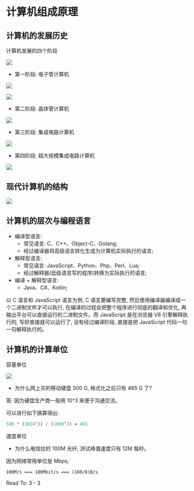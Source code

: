 # 计算机组成原理

## 计算机的发展历史

计算机发展的四个阶段

![](http://with.muyunyun.cn/20f4d05194338094b21defa7977c357e.jpg)

* 第一阶段: 电子管计算机

![](http://with.muyunyun.cn/981859a7e9a5f642c802559466682ac1.jpg-300)

![](http://with.muyunyun.cn/fdb522e3b98b19ec07dac13b147ad5a3.jpg-300)

* 第二阶段: 晶体管计算机

![](http://with.muyunyun.cn/3740ffbc8eedba24e33c53ce4f59b32e.jpg-400)

* 第三阶段: 集成电路计算机

![](http://with.muyunyun.cn/4afca0d86589e900ffd34193b27261de.jpg-300)

* 第四阶段: 超大规模集成电路计算机

![](http://with.muyunyun.cn/fbbcdc55d25e0266ff29a3154496c5d0.jpg)

## 现代计算机的结构

![](http://with.muyunyun.cn/fe5d989d5af9d9fa2798ce1f78e303b7.jpg-400)

## 计算机的层次与编程语言

* 编译型语言:
  * 常见语言: C、C++、Object-C、Golang;
  * 经过编译器将高级语言转化生成为计算机实际执行的语言;
* 解释型语言:
  * 常见语言: JavaScript、Python、Php、Perl、Lua;
  * 经过解释器(低级语言写的程序)转换为实际执行的语言;
* 编译 + 解释型语言:
  * Java、C#、Kotlin;

以 C 语言和 JavaScript 语言为例, C 语言要编写完整, 然后使用编译器编译成一个二进制文件才可以执行, 在编译的过程会把整个程序进行彻底的翻译和优化, 再输出平台可以直接运行的二进制文件。而 JavaScript 是在浏览器 V8 引擎解释执行的, 写好直接就可以运行了, 没有经过编译阶段, 直接是把 JavaScript 代码一句一句解释执行的。

## 计算机的计算单位

容量单位

![](http://with.muyunyun.cn/5cb5ecfcdb8dc250e1c981268d0b990d.jpg)

* 为什么网上买的移动硬盘 500 G, 格式化之后只有 465 G 了?

答: 因为硬盘生产商一般用 10^3 来便于沟通交流。

可以进行如下换算得出:

```js
500 * (1024^3) / (1000^3) ≈ 465
```

速度单位

* 为什么电信拉的 100M 光纤, 测试峰值速度只有 12M 每秒。

因为网络常用单位是 Mbps;

```
100M/s === 100Mbit/s === (100/8)B/s
```

Read To: 3 - 3